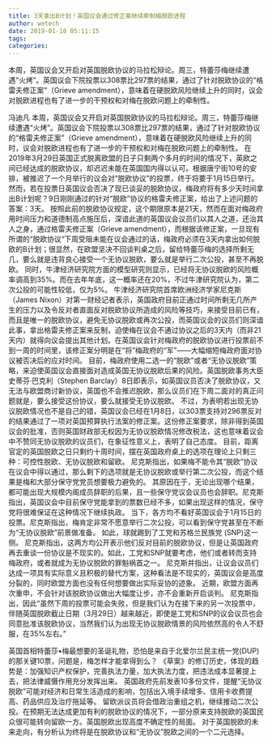 ```yaml
---
title: 3天拿出B计划！英国议会通过修正案继续牵制梅脱欧进程
author: wetech
date: 2019-01-10 05:11:15
tags: 
categories: 
---
```

本周，英国议会又开启对英国脱欧协议的马拉松辩论。周三，特蕾莎梅继续遭遇“火烤”。英国议会下院投票以308票比297票的结果，通过了针对脱欧协议的“格雷夫修正案”（Grieve amendment），意味着在硬脱欧风险继续上升的同时，议会对脱欧进程也有了进一步的干预权和对梅在脱欧问题上的牵制性。
<!-- more -->
冯迪凡
本周，英国议会又开启对英国脱欧协议的马拉松辩论。周三，特蕾莎梅继续遭遇“火烤”。英国议会下院投票以308票比297票的结果，通过了针对脱欧协议的“格雷夫修正案”（Grieve amendment），意味着在硬脱欧风险继续上升的同时，议会对脱欧进程也有了进一步的干预权和对梅在脱欧问题上的牵制性。
在2019年3月29日英国正式脱离欧盟的日子只剩两个多月的时间的情况下，英欧之间已经达成的脱欧协议，却迟迟未能在英国国内得以认可。根据唐宁街10号的安排，被推迟了一个月举行的议会对“脱欧协议”的投票，终于将要于1月15日举行。然而，若在投票日英国议会否决了现已谈妥的脱欧协议，梅政府将有多少天时间拿出B计划呢？9日刚刚通过的针对“脱欧”协议的格雷夫修正案，给出了上述问题的答案：3天。
按照此前的脱欧协议规定，这个期限原本是21天，然而在面对梅政府用时间压力和道德制高点施压后，深谙此道的英国议会议员们以其人之道，还治其人之身，通过格雷夫修正案（Grieve amendment），而根据该修正案，一旦现有所谓的“脱欧协议“下周受阻未能在议会通过的话，梅政府必须在3天内拿出如何脱欧的B计划；很显然，在欧盟坚决不回谈判桌之后，留给特蕾莎梅的选择所剩无几，要么就是违背良心接受一个无协议脱欧，要么就是举行二次公投，甚至不再脱欧。
同时，牛津经济研究院方面的模型研究则显示，已经将无协议脱欧的风险概率调高到35%。而在去年年底，这一概率还在20%，不过牛津研究院认为，第二次公投的可能性较低，仅为5%。
牛津经济研究院首席欧洲经济学家尼克斯（James Nixon）对第一财经记者表示，英国政府目前正通过时间所剩无几所产生的压力以及令反对者直面反对脱欧协议所造成的风险等技巧，来接受目前已有，而且是唯一的脱欧协议，避免无协议脱欧或再次公投，而英国议会的议员们则深谙此事，拿出格雷夫修正案来反制，迫使梅在议会不通过协议之后的3天内（而非21天内）就得向议会提出其他计划。在英国议会针对梅政府的脱欧协议进行投票前不到一周的时间里，该修正案分明是在“将”梅政府的“军”——大幅缩短梅政府面对协议被否决后的应对时间。
目前，梅政府使用二选一的“脱欧”或者“无协议脱欧”策略，来迫使英国议会直接面对造成英国无协议脱欧后果的风险。英国脱欧事务大臣史蒂芬·巴克利（Stephen Barclay）8日即表示，如英国议员否决了脱欧协议，又无法与欧盟商讨新协议，英国也不会推迟脱欧，那么议员们在下周二面对的真正问题就是，要么接受这份协议，要么就接受无协议脱欧。
不过，为表明若出现无协议脱欧情况也不是自己的错，英国议会已经在1月8日，以303票支持对296票反对的结果通过了一项对英国预算执行法案的修正案。这份修正案要求，除非得到英国议会的批准，否则英国财政部无权因为无协议脱欧情况修改税法，这也意味着议会中不赞同无协议脱欧的议员们，在象征性意义上，表明了自己态度。
目前，距离官定的英国脱欧之日只剩约十周时间，摆在英国政府桌上的选项在理论上只剩三种：可控性脱欧、无协议脱欧和留欧。
尼克斯指出，如果梅不能令其“脱欧”协议在议会中得以通过，那么剩下的选项就是无协议脱欧或举行第二次公投，而这个结果是梅和大部分保守党党员想要极力避免的。
其原因在于，无论出现哪个结果，都可能出现大规模内阁成员辞职的后果，且一些保守党议会议员也会辞职。尼克斯指出，英国议会中目前保守党能拿到的票数已经不多，如果出现这样的情况，保守党将很难保证在这种情况下继续执政。
当下，各方均不看好英国议会于1月15日的投票。尼克斯指出，梅肯定非常不愿意举行二次公投，可以看到保守党甚至在不断为“无协议脱欧”前景做准备。
如此，球就踢到了工党和苏格兰民族党 (SNP)这一侧。
尼克斯指出，这两方均公开表示他们反对目前的脱欧协议，但是让英国政府再去重谈一份协议是不现实的。如此，工党和SNP就要考虑，他们或者转而支持梅政府，或者就成为无协议脱欧的罪魁祸首之一。
尼克斯并指出，让议会议员们达成一项具有实际意义且积极的替代方案，这种看法是不现实的，英国议会是高度分裂的，同时欧盟方面也没有任何想要做出实际妥协的迹象。
近期，欧盟方面再次重申，不会针对该脱欧协议做出大幅度让步，亦不会重新开启谈判。
尼克斯指出，因此“虽然下周的投票可能会失败，但是我们认为在接下来的另一次投票中，伴随英国脱欧截止日期（3月29日）越来越近，即使是工党和SNP的议会议员也会同意批准该脱欧协议，当然我们认为出现无协议脱欧情景的风险依然高的令人不舒服，在35%左右。”
 
 
英国首相特蕾莎•梅最想要的圣诞礼物，恐怕是来自于北爱尔兰民主统一党(DUP)的那关键10票，问题是，梅怎样才能拿得到么？
《草案》的修订历史，体现的趋势是：加强知识产权保护，完善执法力量，加大执法力度，把违法成本显著提上去，把法律威慑作用充分发挥出来。
英国政府先前发表10多份文件，提醒“无协议脱欧”可能对经济和日常生活造成的影响，包括出入境手续增多、信用卡收费提高、药品供应及治疗拖延等。
留欧派议员将会借政治重组之机，继续推动二次公投。在预期无法达成更加有利的脱欧协议的情况下，一部分原来支持脱欧的英国民众很可能转向留欧一方。英国脱欧出现高度不确定性的局面。
对于英国脱欧的未来走向，有分析认为终将是在脱欧协议和“无协议”脱欧之间的一个二元选择。
